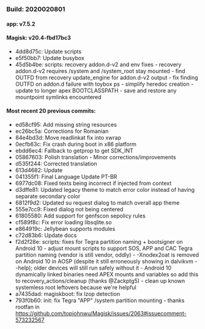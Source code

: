 ### Build: 2020020801
#### app: v7.5.2
#### Magisk: v20.4-fbd17bc3

- 4dd8d75c: Update scripts
- e5f50bb7: Update busybox
- 45d5b4be: scripts: recovery addon.d-v2 and env fixes - recovery addon.d-v2 requires /system and /system_root stay mounted - find OUTFD from recovery update_engine for addon.d-v2 output - fix finding OUTFD on addon.d failure with toybox ps - simplify heredoc creation - update to longer apex BOOTCLASSPATH - save and restore any mountpoint symlinks encountered

#### Most recent 20 previous commits:

- ed58cf95: Add missing string resources
- ec26bc5a: Corrections for Romanian
- 84e4bd3d: Move readlinkat fix into xwrap
- 0ecfb63c: Fix crash during boot in x86 platform
- ebdd6ec4: Fallback to getprop to get SDK_INT
- 05867603: Polish translation - Minor corrections/improvements
- d535f244: Corrected translation
- 613d4682: Update
- 041355f1: Final Language Update PT-BR
- 6977dc08: Fixed texts being incorrect if injected from context
- d3dffe81: Updated legacy theme to match error color instead of having separate secondary color
- 6812f9d2: Updated su request dialog to match overall app theme
- 555e7cc9: Fixed dialog not being centered
- 61805580: Add support for genfscon sepolicy rules
- cf589f8c: Fix error loading libsqlite.so
- e864919c: Jellybean supports modules
- c72d83b6: Update docs
- f2d2f28e: scripts: fixes for Tegra partition naming + bootsigner on Android 10 - adjust mount scripts to support SOS, APP and CAC Tegra partition naming (vendor is still vendor, oddly) - -Xnodex2oat is removed on Android 10 in AOSP (despite it still erroneously showing in dalvikvm --help); older devices will still run safely without it - Android 10 dynamically linked binaries need APEX mounts and variables so add this to recovery_actions/cleanup (thanks @Zackptg5) - clean up known systemless root leftovers because we're helpful
- a7435dad: magiskboot: fix lzop detection
- 793f0b60: init: fix Tegra "APP" /system partition mounting - thanks rootfan in https://github.com/topjohnwu/Magisk/issues/2063#issuecomment-573232567
